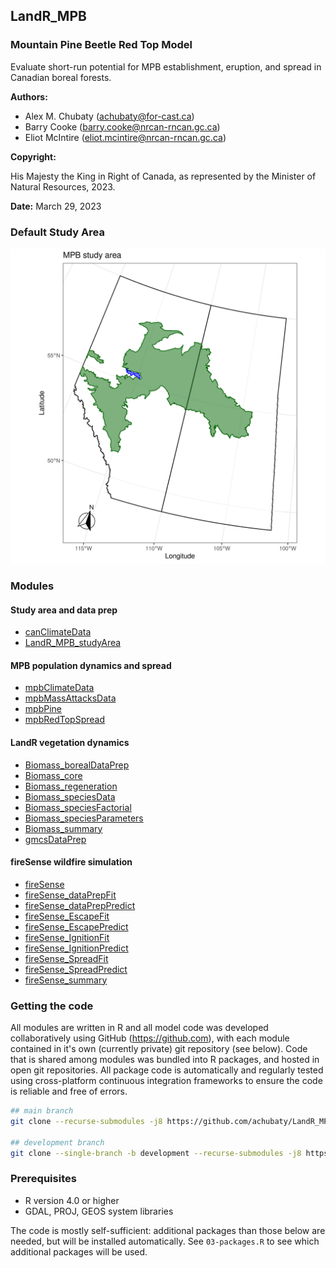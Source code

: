 ## LandR_MPB

### Mountain Pine Beetle Red Top Model

Evaluate short-run potential for MPB establishment, eruption, and spread in Canadian boreal forests.

**Authors:**

- Alex M. Chubaty (<achubaty@for-cast.ca>)
- Barry Cooke (<barry.cooke@nrcan-rncan.gc.ca>)
- Eliot McIntire (<eliot.mcintire@nrcan-rncan.gc.ca>)

**Copyright:**

His Majesty the King in Right of Canada, as represented by the Minister of Natural Resources, 2023.

**Date:** March 29, 2023

### Default Study Area

![](images/mpb_studyArea.png)

### Modules

#### Study area and data prep

- [canClimateData](https://github.com/PredictiveEcology/canClimateData)
- [LandR_MPB_studyArea](https://github.com/achubaty/LandR_MPB_studyArea)

#### MPB population dynamics and spread

- [mpbClimateData](https://github.com/achubaty/mpbClimateData)
- [mpbMassAttacksData](https://github.com/achubaty/mpbMassAttacksData)
- [mpbPine](https://github.com/achubaty/mpbPine)
- [mpbRedTopSpread](https://github.com/achubaty/mpbRedTopSpread)

#### LandR vegetation dynamics

- [Biomass_borealDataPrep](https://github.com/PredictiveEcology/Biomass_borealDataPrep)
- [Biomass_core](https://github.com/PredictiveEcology/Biomass_core)
- [Biomass_regeneration](https://github.com/PredictiveEcology/Biomass_regeneration)
- [Biomass_speciesData](https://github.com/PredictiveEcology/Biomass_speciesData)
- [Biomass_speciesFactorial](https://github.com/PredictiveEcology/Biomass_speciesFactorial)
- [Biomass_speciesParameters](https://github.com/PredictiveEcology/Biomass_speciesParameters)
- [Biomass_summary](https://github.com/PredictiveEcology/Biomass_summary)
- [gmcsDataPrep](https://github.com/ianmseddy/gmcsDataPrep)

#### fireSense wildfire simulation

- [fireSense](https://github.com/PredictiveEcology/fireSense)
- [fireSense_dataPrepFit](https://github.com/PredictiveEcology/fireSense_dataPrepFit)
- [fireSense_dataPrepPredict](https://github.com/PredictiveEcology/fireSense_dataPrepPredict)
- [fireSense_EscapeFit](https://github.com/PredictiveEcology/fireSense_EscapeFit)
- [fireSense_EscapePredict](https://github.com/PredictiveEcology/fireSense_EscapePredict)
- [fireSense_IgnitionFit](https://github.com/PredictiveEcology/fireSense_IgnitionFit)
- [fireSense_IgnitionPredict](https://github.com/PredictiveEcology/fireSense_IgnitionPredict)
- [fireSense_SpreadFit](https://github.com/PredictiveEcology/fireSense_SpreadFit)
- [fireSense_SpreadPredict](https://github.com/PredictiveEcology/fireSense_SpreadPredict)
- [fireSense_summary](https://github.com/PredictiveEcology/fireSense_summary)

### Getting the code

All modules are written in R and all model code was developed collaboratively using GitHub (<https://github.com>), with each module contained in it's own (currently private) git repository (see below).
Code that is shared among modules was bundled into R packages, and hosted in open git repositories.
All package code is automatically and regularly tested using cross-platform continuous integration frameworks to ensure the code is reliable and free of errors.

```bash
## main branch
git clone --recurse-submodules -j8 https://github.com/achubaty/LandR_MPB

## development branch
git clone --single-branch -b development --recurse-submodules -j8 https://github.com/achubaty/LandR_MPB
```

### Prerequisites

- R version 4.0 or higher
- GDAL, PROJ, GEOS system libraries

The code is mostly self-sufficient: additional packages than those below are needed, but will be installed automatically.
See `03-packages.R` to see which additional packages will be used.
